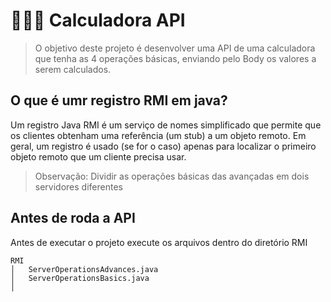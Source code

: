 # 🧑🏻‍💻 Calculadora API

> O objetivo deste projeto é desenvolver uma API de uma calculadora que tenha as 4 operações básicas, enviando pelo Body os valores a serem calculados. 

## O que é umr registro RMI em java?
Um registro Java RMI é um serviço de nomes simplificado que permite que os clientes obtenham uma referência (um stub) a um objeto remoto. Em geral, um registro é usado (se for o caso) apenas para localizar o primeiro objeto remoto que um cliente precisa usar.

> Observação: Dividir as operações básicas das avançadas em dois servidores diferentes

## Antes de roda a API
Antes de executar o projeto execute os arquivos dentro do diretório RMI

```
RMI
│   ServerOperationsAdvances.java
│   ServerOperationsBasics.java
│
``` 
